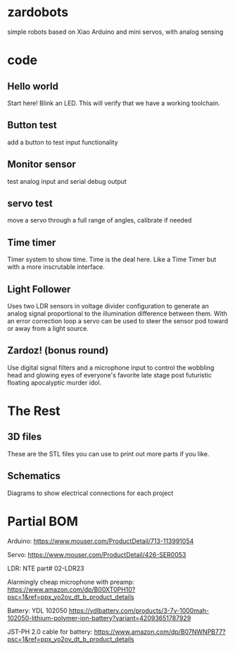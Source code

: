# zardobots
simple robots based on Xiao Arduino and mini servos, with analog sensing


# code 

## Hello world
Start here! Blink an LED. This will verify that we have a working toolchain.

## Button test
add a button to test input functionality

## Monitor sensor
test analog input and serial debug output

## servo test
move a servo through a full range of angles, calibrate if needed

## Time timer
Timer system to show time. Time is the deal here. Like a Time Timer but with a more inscrutable interface.

## Light Follower
Uses two LDR sensors in voltage divider configuration to generate an analog signal proportional to the illumination difference between them. With an error correction loop a servo can be used to steer the sensor pod toward or away from a light source.

## Zardoz! (bonus round)
Use digital signal filters and a microphone input to control the wobbling head and glowing eyes of everyone's favorite late stage post futuristic floating apocalyptic murder idol.



# The Rest
## 3D files
These are the STL files you can use to print out more parts if you like.  

## Schematics
Diagrams to show electrical connections for each project


# Partial BOM
Arduino: https://www.mouser.com/ProductDetail/713-113991054

Servo: https://www.mouser.com/ProductDetail/426-SER0053

LDR: NTE part# 02-LDR23

Alarmingly cheap microphone with preamp: https://www.amazon.com/dp/B00XT0PH10?psc=1&ref=ppx_yo2ov_dt_b_product_details

Battery: YDL 102050 https://ydlbattery.com/products/3-7v-1000mah-102050-lithium-polymer-ion-battery?variant=42093651787929

JST-PH 2.0 cable for battery: https://www.amazon.com/dp/B07NWNPB77?psc=1&ref=ppx_yo2ov_dt_b_product_details

